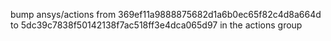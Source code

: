 bump ansys/actions from 369ef11a9888875682d1a6b0ec65f82c4d8a664d to 5dc39c7838f50142138f7ac518ff3e4dca065d97 in the actions group